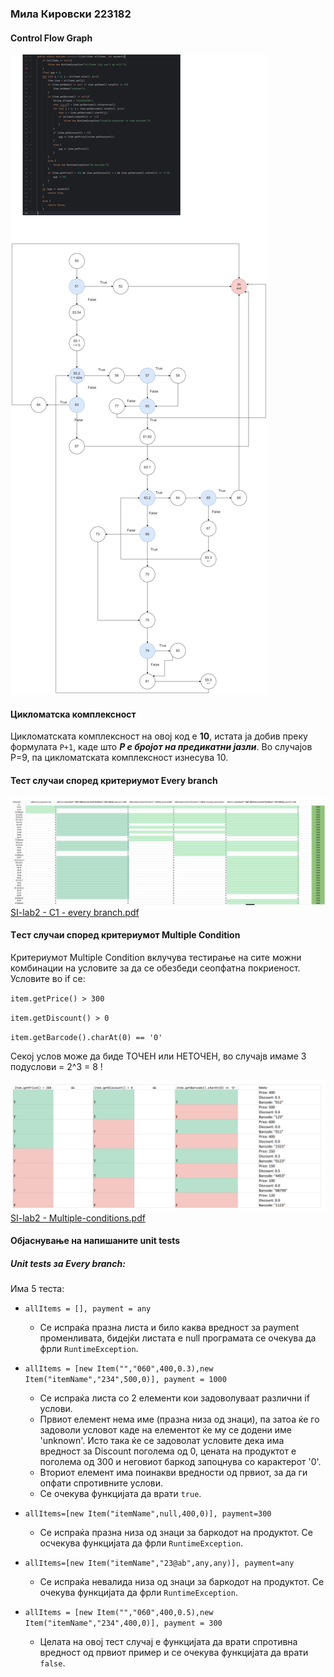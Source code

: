 ### Мила Кировски 223182

#### Control Flow Graph

![lab2-si-CFG-withCode.drawio.png](lab2-si-CFG-withCode.drawio.png)


#### Цикломатска комплексност
Цикломатската комплексност на овој код е **10**, истата ја добив преку формулата `P+1`, 
каде што _**P е бројот на предикатни јазли**_. Во случајoв P=9, па цикломатската комплексност изнесува 10.


#### Тест случаи според критериумот Every branch

![every-branch.png](every-branch.png)
[SI-lab2 - C1 - every branch.pdf](SI-lab2%20-%20C1%20-%20every%20branch.pdf)


#### Tест случаи според критериумот Multiple Condition 

Критериумот Multiple Condition вклучува тестирање на сите можни комбинации на условите за да се обезбеди сеопфатна покриеност.
Условите во if се:

`item.getPrice() > 300`

`item.getDiscount() > 0`

`item.getBarcode().charAt(0) == '0'`

Секој услов може да биде ТОЧЕН или НЕТОЧЕН, во случајв имаме 3 подуслови = 2^3 = 8 !

![multiple-condition.png](multiple-condition.png)
[SI-lab2 - Multiple-conditions.pdf](SI-lab2%20-%20Multiple-conditions.pdf)

#### Објаснување на напишаните unit tests

##### Unit tests за Every branch:

Има 5 теста:
* `allItems = [], payment = any`

  * Се испраќа празна листа и било каква вредност за payment променливата, бидејќи листата е null програмата се очекува да фрли `RuntimeException`.
  
  
* `allItems = [new Item("","060",400,0.3),new Item("itemName","234",500,0)], payment = 1000`

  * Се испраќа листа со 2 елементи кои задоволуваат различни if услови.
  * Првиот елемент нема име (празна низа од знаци), па затоа ќе го задоволи условот каде на елементот ќе му се додени име 'unknown'. Исто така ќе се задоволат условите дека има вредност за Discount поголема од 0, цената на продуктот е поголема од 300 и неговиот баркод запоцнува со карактерот '0'. 
  * Вториот елемент има поинакви вредности од првиот, за да ги опфати спротивните услови.
  * Се очекува функцијата да врати `true`.


* `allItems=[new Item("itemName",null,400,0)], payment=300`
  * Се испраќа празна низа од знаци за баркодот на продуктот. Се осчекува функцијата да фрли `RuntimeException`.
  

* `allItems=[new Item("itemName","23@ab",any,any)], payment=any`
  * Се испраќа невалида низа од знаци за баркодот на продуктот. Се очекува функцијата да фрли `RuntimeException`.


* `allItems = [new Item("","060",400,0.5),new Item("itemName","234",400,0)], payment = 300`
  * Целата на овој тест случај е функцијата да врати спротивна вредност од првиот пример и се очекува функцијата да врати `false`.

